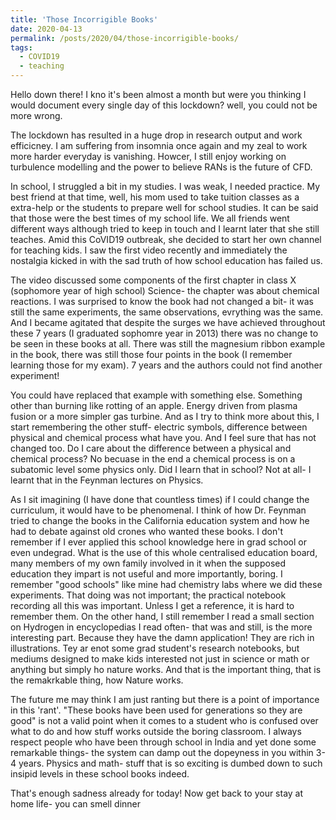 ```yaml
---
title: 'Those Incorrigible Books'
date: 2020-04-13
permalink: /posts/2020/04/those-incorrigible-books/
tags:
  - COVID19
  - teaching
---
```


Hello down there! I kno it's been almost a month but were you thinking I would document every single day of this lockdown? well, you could not be more wrong.

The lockdown has resulted in a huge drop in research output and work efficicney. I am suffering from insomnia once again and my zeal to work more harder everyday is vanishing. Howcer, I still enjoy working on turbulence modelling and the power to believe RANs is the future of CFD.

In school, I struggled a bit in my studies. I was weak, I needed practice. My best friend at that time, well, his mom used to take tuition classes as a extra-help or the students to prepare well for school studies. It can be said that those were the best times of my school life. We all friends went different ways although tried to keep in touch and I learnt later that she still teaches. Amid this CoVID19 outbreak, she decided to start her own channel for teaching kids. I saw the first video recently and immediately the nostalgia kicked in with the sad truth of how school education has failed us. 

The video discussed some components of the first chapter in class X (sophomore year of high school) Science- the chapter was about chemical reactions. I was surprised to know the book had not changed a bit- it was still the same experiments, the same observations, evrything was the same. And I became agitated that despite the surges we have achieved throughout these 7 years (I graduated sophomre year in 2013) there was no change to be seen in these books at all. There was still the magnesium ribbon example in the book, there was still those four points in the book (I remember learning those for my exam). 7 years and the authors could not find another experiment!

You could have replaced that example with something else. Something other than burning like rotting of an apple. Energy driven from plasma fusion or a more simpler gas turbine. And as I try to think more about this, I start remembering the other stuff- electric symbols, difference between physical and chemical process what have you. And I feel sure that has not changed too. Do I care about the difference between a physical and chemical process? No becuase in the end a chemical process is on a subatomic level some physics only. Did I learn that in school? Not at all- I learnt that in the Feynman lectures on Physics.

As I sit imagining (I have done that countless times) if I could change the curriculum, it would have to be phenomenal. I think of how Dr. Feynman tried to change the books in the California education system and how he had to debate against old crones who wanted these books. I don't remember if I ever applied this school knowledge here in grad school or even undegrad. What is the use of this whole centralised education board, many members of my own family involved in it when the supposed education they impart is not useful and more importantly, boring. I remember "good schools" like mine had chemistry labs where we did these experiments. That doing was not important; the practical notebook recording all this was important. Unless I get a reference, it is hard to remember them. On the other hand, I still remember I read a small section on Hydrogen in encyclopedias I read often- that was and still, is the more interesting part. Because they have the damn application! They are rich in illustrations. Tey ar enot some grad student's research notebooks, but mediums designed to make kids interested not just in science or math or anything but simply ho nature works. And that is the important thing, that is the remakrkable thing, how Nature works.

The future me may think I am just ranting but there is a point of importance in this 'rant'. "These books have been used for generations so they are good" is not a valid point when it comes to a student who is confused over what to do and how stuff works outside the boring classroom. I always respect people who have been through school in India and yet done some remarkable things- the system can damp out the dopeyness in you within 3-4 years. Physics and math- stuff that is so exciting is dumbed down to such insipid levels in these school books indeed.

That's enough sadness already for today! Now get back to your stay at home life- you can smell dinner

